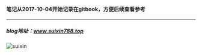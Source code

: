 #### 笔记从2017-10-04开始记录在gitbook，方便后续查看参考

---

##### blog地址：www.suixin788.top

![suixin](http://ox376n2jk.bkt.clouddn.com/logo.jpg)

